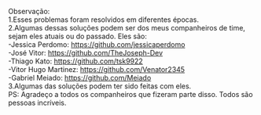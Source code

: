 Observação:  
1.Esses problemas foram resolvidos em diferentes épocas.  
2.Algumas dessas soluções podem ser dos meus companheiros de time, sejam eles atuais ou do passado. Eles são:  
-Jessica Perdomo: https://github.com/jessicaperdomo  
-José Vitor: https://github.com/TheJoseph-Dev  
-Thiago Kato: https://github.com/tsk9922  
-Vitor Hugo Martinez: https://github.com/Venator2345  
-Gabriel Meiado: https://github.com/Meiado  
3.Algumas das soluções podem ter sido feitas com eles.  
PS: Agradeço a todos os companheiros que fizeram parte disso. Todos são pessoas incríveis.
